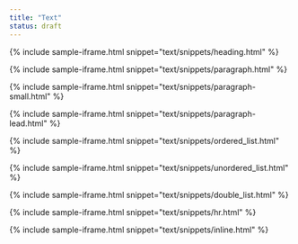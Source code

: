 ```yaml
---
title: "Text"
status: draft
---
```


<!-- {% include sample-iframe.html snippet="elements/text/display-headings.html" %} -->

{% include sample-iframe.html snippet="text/snippets/heading.html" %}

{% include sample-iframe.html snippet="text/snippets/paragraph.html" %}

{% include sample-iframe.html snippet="text/snippets/paragraph-small.html" %}

{% include sample-iframe.html snippet="text/snippets/paragraph-lead.html" %}

<!-- ### Font styles

 | Tag             | Font                 | Size / Line height \(< 1400px viewport\) | Size / Line height \(>1400px viewport\) | Weight |
|-----------------|----------------------|------------------------------------------|-----------------------------------------|--------|
| H1              | RobotoCondensed Bold | 36px / 40px                              | 48px / 52px                             | Normal |
| H2              | RobotoCondensed Bold | 32px / 36px                              | 32px / 36px                             | Normal |
| H3              | RobotoCondensed Bold | 26px / 32px                              | 28px / 32px                             | Normal |
| H4              | RobotoCondensed Bold | 22px / 28px                              | 24px / 28px                             | Normal |
| H5              | RobotoCondensed Bold | 18px / 24px                              | 20px / 24px                             | Normal |
| H6              | RobotoCondensed Bold | 16px / 20px                              | 18px / 20px                             | Normal |
| Everything else | Roboto Light         | 16px / 24px                              | 18px / 28px                             | 300    | -->


{% include sample-iframe.html snippet="text/snippets/ordered_list.html" %}

{% include sample-iframe.html snippet="text/snippets/unordered_list.html" %}

{% include sample-iframe.html snippet="text/snippets/double_list.html" %}

{% include sample-iframe.html snippet="text/snippets/hr.html" %}

{% include sample-iframe.html snippet="text/snippets/inline.html" %}
